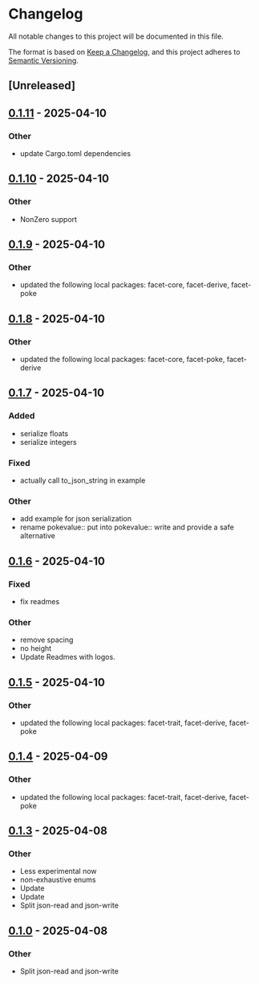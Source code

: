 # Changelog

All notable changes to this project will be documented in this file.

The format is based on [Keep a Changelog](https://keepachangelog.com/en/1.0.0/),
and this project adheres to [Semantic Versioning](https://semver.org/spec/v2.0.0.html).

## [Unreleased]

## [0.1.11](https://github.com/facet-rs/facet/compare/facet-json-write-v0.1.10...facet-json-write-v0.1.11) - 2025-04-10

### Other

- update Cargo.toml dependencies

## [0.1.10](https://github.com/facet-rs/facet/compare/facet-json-write-v0.1.9...facet-json-write-v0.1.10) - 2025-04-10

### Other

- NonZero support

## [0.1.9](https://github.com/facet-rs/facet/compare/facet-json-write-v0.1.8...facet-json-write-v0.1.9) - 2025-04-10

### Other

- updated the following local packages: facet-core, facet-derive, facet-poke

## [0.1.8](https://github.com/facet-rs/facet/compare/facet-json-write-v0.1.7...facet-json-write-v0.1.8) - 2025-04-10

### Other

- updated the following local packages: facet-core, facet-poke, facet-derive

## [0.1.7](https://github.com/facet-rs/facet/compare/facet-json-write-v0.1.6...facet-json-write-v0.1.7) - 2025-04-10

### Added

- serialize floats
- serialize integers

### Fixed

- actually call to_json_string in example

### Other

- add example for json serialization
- rename pokevalue:: put into pokevalue:: write and provide a safe alternative

## [0.1.6](https://github.com/facet-rs/facet/compare/facet-json-write-v0.1.5...facet-json-write-v0.1.6) - 2025-04-10

### Fixed

- fix readmes

### Other

- remove spacing
- no height
- Update Readmes with logos.

## [0.1.5](https://github.com/facet-rs/facet/compare/facet-json-write-v0.1.4...facet-json-write-v0.1.5) - 2025-04-10

### Other

- updated the following local packages: facet-trait, facet-derive, facet-poke

## [0.1.4](https://github.com/facet-rs/facet/compare/facet-json-write-v0.1.3...facet-json-write-v0.1.4) - 2025-04-09

### Other

- updated the following local packages: facet-trait, facet-derive, facet-poke

## [0.1.3](https://github.com/facet-rs/facet/releases/tag/facet-json-write-v0.1.3) - 2025-04-08

### Other

- Less experimental now
- non-exhaustive enums
- Update
- Update
- Split json-read and json-write

## [0.1.0](https://github.com/facet-rs/facet/releases/tag/facet-json-write-v0.1.0) - 2025-04-08

### Other

- Split json-read and json-write
